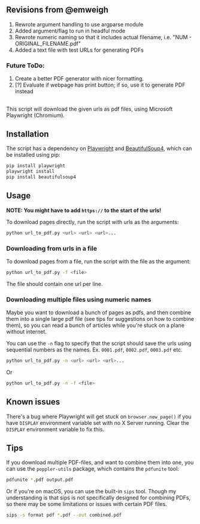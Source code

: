 ## Revisions from @emweigh

1. Rewrote argument handling to use argparse module
2. Added argument/flag to run in headful mode
3. Rewrote numeric naming so that it includes actual filename, i.e. "NUM - ORIGINAL_FILENAME.pdf"
4. Added a text file with test URLs for generating PDFs

### Future ToDo:
1. Create a better PDF generator with nicer formatting.
2. [?] Evaluate if webpage has print button; if so, use it to generate PDF instead

##

This script will download the given urls as pdf files, using Microsoft Playwright (Chromium).

## Installation

The script has a dependency on [Playwright](https://playwright.dev/) and [BeautifulSoup4](https://www.crummy.com/software/BeautifulSoup/), which can be installed using pip:

```bash
pip install playwright
playwright install
pip install beautifulsoup4
```

## Usage

**NOTE: You might have to add `https://` to the start of the urls!**

To download pages directly, run the script with urls as the arguments:

```bash
python url_to_pdf.py <url> <url> <url>...
```

### Downloading from urls in a file

To download pages from a file, run the script with the file as the argument:

```bash
python url_to_pdf.py -f <file>
```

The file should contain one url per line.

### Downloading multiple files using numeric names

Maybe you want to download a bunch of pages as pdfs, and then combine them into a single large pdf file (see tips for suggestions on how to combine them), so you can read a bunch of articles while you're stuck on a plane without internet.

You can use the `-n` flag to specify that the script should save the urls using sequential numbers as the names. Ex. `0001.pdf`, `0002.pdf`, `0003.pdf` etc.

```bash
python url_to_pdf.py -n <url> <url> <url>...
```

Or

```bash
python url_to_pdf.py -n -f <file>
```

## Known issues

There's a bug where Playwright will get stuck on `browser.new_page()` if you have `DISPLAY` environment variable set with no X Server running. Clear the `DISPLAY` environment variable to fix this.

## Tips

If you download multiple PDF-files, and want to combine them into one, you can use the `poppler-utils` package, which contains the `pdfunite` tool:

```bash
pdfunite *.pdf output.pdf
```

Or if you're on macOS, you can use the built-in `sips` tool. Though my understanding is that sips is not specifically designed for combining PDFs, so there may be some limitations or issues with certain PDF files.

```bash
sips -s format pdf *.pdf --out combined.pdf
```
